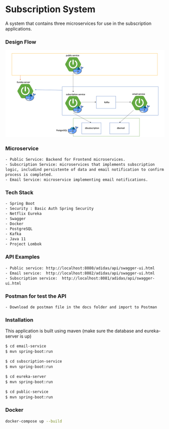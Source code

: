 # Subscription System

A system that contains three microservices for use in the subscription applications.

### Design Flow
![alt text](https://github.com/manuelernesto/subscription-system/blob/main/flow.png)

### Microservice
    - Public Service: Backend for Frontend microservices.
    - Subscription Service: microservices that implements subscription logic, includind persistente of data and email notification to confirm process is completed.
    - Email Service: microservice implementing email notifications.

### Tech Stack
    - Spring Boot
    - Security : Basic Auth Spring Security
    - Netflix Eureka
    - Swagger
    - Docker
    - PostgreSQL
    - Kafka
    - Java 11
    - Project Lombok

### API Examples
    - Public service: http://localhost:8080/adidas/api/swagger-ui.html
    - Email service:  http://localhost:8082/adidas/api/swagger-ui.html
    - Subscription service:  http://localhost:8081/adidas/api/swagger-ui.html
    
### Postman for test the API 
    - Download de postman file in the docs folder and import to Postman

### Installation
This application is built using maven (make sure the database and eureka-server is up)
```sh
$ cd email-service
$ mvn spring-boot:run
```
```sh
$ cd subscription-service
$ mvn spring-boot:run
```
```sh
$ cd eureka-server
$ mvn spring-boot:run
```
```sh
$ cd public-service
$ mvn spring-boot:run
```

### Docker
```sh
docker-compose up --build
```


